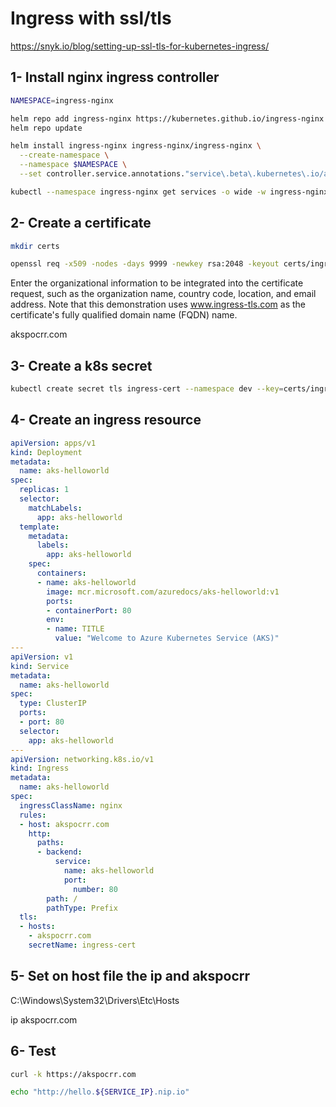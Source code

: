 # Ingress with ssl/tls
https://snyk.io/blog/setting-up-ssl-tls-for-kubernetes-ingress/

## 1- Install nginx ingress controller

```bash
NAMESPACE=ingress-nginx

helm repo add ingress-nginx https://kubernetes.github.io/ingress-nginx
helm repo update

helm install ingress-nginx ingress-nginx/ingress-nginx \
  --create-namespace \
  --namespace $NAMESPACE \
  --set controller.service.annotations."service\.beta\.kubernetes\.io/azure-load-balancer-health-probe-request-path"=/healthz

kubectl --namespace ingress-nginx get services -o wide -w ingress-nginx-controller
```

## 2- Create a certificate

```bash
mkdir certs

openssl req -x509 -nodes -days 9999 -newkey rsa:2048 -keyout certs/ingress-tls.key -out certs/ingress-tls.crt
```
Enter the organizational information to be integrated into the certificate request, such as the organization name, country code, location, and email address. Note that this demonstration uses www.ingress-tls.com as the certificate's fully qualified domain name (FQDN) name. 

akspocrr.com

## 3- Create a k8s secret

```bash
kubectl create secret tls ingress-cert --namespace dev --key=certs/ingress-tls.key --cert=certs/ingress-tls.crt -o yaml
```

## 4- Create an ingress resource

```yaml
apiVersion: apps/v1
kind: Deployment
metadata:
  name: aks-helloworld  
spec:
  replicas: 1
  selector:
    matchLabels:
      app: aks-helloworld
  template:
    metadata:
      labels:
        app: aks-helloworld
    spec:
      containers:
      - name: aks-helloworld
        image: mcr.microsoft.com/azuredocs/aks-helloworld:v1
        ports:
        - containerPort: 80
        env:
        - name: TITLE
          value: "Welcome to Azure Kubernetes Service (AKS)"
---
apiVersion: v1
kind: Service
metadata:
  name: aks-helloworld
spec:
  type: ClusterIP
  ports:
  - port: 80
  selector:
    app: aks-helloworld
---
apiVersion: networking.k8s.io/v1
kind: Ingress
metadata:
  name: aks-helloworld
spec:
  ingressClassName: nginx
  rules:
  - host: akspocrr.com
    http:
      paths:
      - backend:
          service:
            name: aks-helloworld
            port:
              number: 80
        path: /
        pathType: Prefix
  tls:
  - hosts:
    - akspocrr.com
    secretName: ingress-cert
```
## 5- Set on host file the ip and akspocrr

 C:\Windows\System32\Drivers\Etc\Hosts

ip akspocrr.com

## 6- Test

```bash
curl -k https://akspocrr.com

echo "http://hello.${SERVICE_IP}.nip.io"
```
